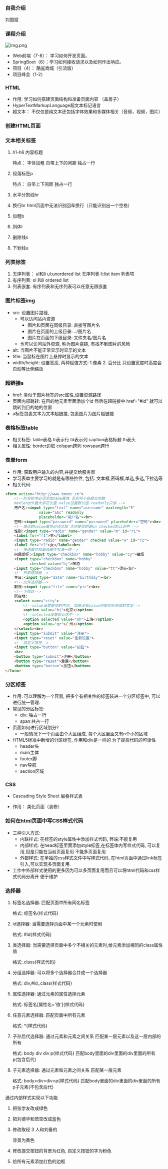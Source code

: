 ### 自我介绍

刘国斌

### 课程介绍

![img.png](img.png)

- Web前端（7-8）： 学习如何开发页面。
- SpringBoot（6）：学习如何接收请求以及如何作出响应。
- 项目（4）：    酷鲨商城（引流版）
- 项目峰会（1-2）



### HTML

- 作用: 学习如何搭建页面结构和准备页面内容 （盖房子）
- HyperTextMarkupLanguage超文本标记语言
- 超文本： 不仅仅是纯文本还包括字体效果和多媒体相关（音频，视频，图片）

### 创建HTML页面



### 文本相关标签

1. h1-h6 内容标题

   特点： 字体加粗   自带上下的间距  独占一行

2. 段落标签p

   特点： 自带上下间距  独占一行

3. 水平分割线hr
4. 换行br     html页面中无法识别回车换行（只能识别出一个空格）
5. 加粗b
6. 斜体i
7. 删除线s
8. 下划线u

### 列表标签

1. 无序列表： ul和li        ul:unordered list 无序列表    li:list item 列表项
2. 有序列表:    ol 和li        ordered list
3. 列表嵌套: 有序列表和无序列表可以任意无限嵌套

### 图片标签img

- src: 设置图片路径,
  - 可以访问站内资源
    - 图片和页面在同级目录: 直接写图片名
    - 图片在页面的上级目录: ../图片名
    - 图片在页面的下级目录: 文件夹名/图片名
  - 也可以访问站外资源, 称为图片盗链, 有找不到图片的风险 
- alt: 当图片不能正常显示时显示的文本
- title: 当鼠标在图片上悬停时显示的文本
- width/height: 设置宽高,     两种赋值方式: 1.像素  2. 百分比    只设置宽度时高度会自动等比例缩放

### 超链接a

- href: 类似于图片标签的src属性,设置资源路径
- 页面内部跳转: 在目的地元素里面添加个id  然后在超链接中 href="#id" 就可以跳转到目的地的位置
- a标签包裹文本为文本超链接, 包裹图片为图片超链接

### 表格标签table

- 相关标签: table表格   tr表示行  td表示列 caption表格标题 th表头
- 相关属性: border边框    colspan跨列   rowspan跨行

### 表单form

- 作用: 获取用户输入的内容,并提交给服务器
- 学习表单主要学习的就是有哪些控件, 包括: 文本框,密码框,单选,多选,下拉选等
- 相关代码:

```html
<form action="http://www.tmooc.cn">
    <!--所有控件必须添加name属性 否则将不会提交参数
    maxlength最大字符长度 value设置默认值 readonly只读 -->
    用户名:<input type="text" name="username" maxlength="5"
               value="abc" readonly
               placeholder="用户名"><br>
    密码:<input type="password" name="password" placeholder="密码"><br>
    <!--单选的value属性必须添加 否则提交的是on checked默认选中 -->
    性别:<input type="radio" name="gender" value="m" id="r1">
    <label for="r1">男</label>
    <input type="radio" name="gender" checked value="w" id="r2">
    <label for="r2">女</label><br>
    <!--多选属性和单选属性写法一样-->
    兴趣爱好:<input type="checkbox" name="hobby" value="cy">抽烟
    <input type="checkbox" name="hobby"
           checked value="hj">喝酒
    <input type="checkbox" name="hobby" value="tt">烫头<br>
    <!--日期选择器-->
    生日:<input type="date" name="birthday"><br>
    <!--文件选择器-->
    靓照:<input type="file" name="pic"><br>
    <!--下拉选-->
    所在地:
    <select name="city">
        <!--value设置提交的内容, 如果没有value则提交标签体的文本-->
        <option value="bj">北京</option>
        <!--selected设置默认选中-->
        <option selected value="sh">上海</option>
        <option value="gz">广州</option>
    </select><br>
    <input type="submit" value="注册">
    <input type="reset" value="重新设置">
    <!--自定义按钮-->
    <input type="button" value="按钮">
    <hr>
    <button type="submit">注册</button>
    <button type="reset">重置</button>
    <button type="button">按钮</button>
</form>
```

### 分区标签

- 作用: 可以理解为一个容器, 把多个有相关性的标签装进一个分区标签中, 可以进行统一管理.  
- 常见的分区标签:
  - div: 独占一行
  - span:共占一行 
- 页面如何进行区域划分?
  - 一般情况下一个页面由个大区组成, 每个大区里面又有n个小的区域
- HTML5标准中新增的分区标签, 作用和div是一样的 为了提高代码的可读性
  - header头
  - main主体
  - footer脚
  - nav导航
  - section区域

### CSS

- Cascading Style Sheet 层叠样式表

- 作用： 美化页面（装修）

### 如何在html页面中写CSS样式代码

- 三种引入方式:
  - 内联样式: 在标签的style属性中添加样式代码, 弊端:不能复用
  - 内部样式: 在head标签里面添加style标签,在标签体内写样式代码, 可以复用,但是只能在当前页面复用 不能多页面复用  
  - 外部样式: 在单独的css样式文件中写样式代码, 在html页面中通过link标签引入,可以实现多页面复用.  
- 工作中外部样式使用的更多因为可以多页面复用而且可以将html代码和css样式代码分离开 便于维护  

### 选择器

1. 标签名选择器: 匹配页面中所有同名标签

   格式: 标签名{样式代码}

2. id选择器:  当需要选择页面中某一个元素时使用

   格式: #id{样式代码}

3. 类选择器: 当需要选择页面中多个不相关的元素时,给元素添加相同的class属性值

   格式:.class{样式代码}

4. 分组选择器:  可以将多个选择器合并成一个选择器   

   格式: div,#id,.class{样式代码}

5. 属性选择器: 通过元素的属性选择元素

   格式: 标签名[属性名='值']{样式代码}   

6. 任意元素选择器:  匹配页面中所有元素

   格式: *{样式代码}

7. 子孙后代选择器: 通过元素和元素之间关系 匹配某一层元素以及这一层内部的所有

   格式: body div div p{样式代码}  匹配body里面的div里面的div里面的所有p(包含后代)

8. 子元素选择器: 通过元素和元素之间关系 匹配某一层元素

   格式: body>div>div>p{样式代码}  匹配body里面的div里面的div里面的所有p子元素(不包含后代)

 通过内部样式实现以下功能

1. 把张学友改成绿色

2. 把刘德华和悟空改成蓝色

3. 修改取经 3 人和刘备的

   背景为黄色

4. 修改提交按钮的背景为红色,
  自定义按钮的字为粉色

5. 给所有元素添加红色的边框







